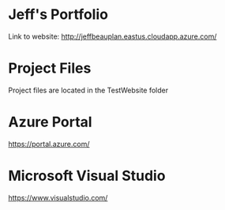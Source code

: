 # Jeff's Portfolio
Link to website: http://jeffbeauplan.eastus.cloudapp.azure.com/

# Project Files
Project files are located in the TestWebsite folder

# Azure Portal
https://portal.azure.com/

# Microsoft Visual Studio
https://www.visualstudio.com/
